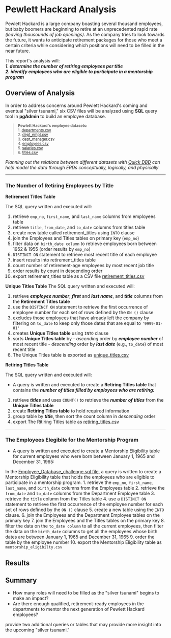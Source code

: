 # Pewlett Hackard Analysis
Pewlett Hackard is a large company boasting several thousand employees, but baby boomers are beginning to retire at an unprecedented rapid rate *(leaving thousounds of job openings)*. As the company tries to look towards the future, it wants to anticipate retirement packages for those who meet a certain criteria while considering which positions will need to be filled in the near future.

This report's analysis will:  
***1. determine the number of retiring employees per title***   
***2. identify employees who are eligible to participate in a mentorship program***

## Overview of Analysis

In order to address concerns around Pewlett Hackard's coming and eventual "silver tsunami," six CSV files will be analyzed using **SQL** query tool in **pgAdmin** to build an employee database.

> <sub>**Pewlett Hackard's employee datasets:**</sub>   
> <sub>1. [departments.csv](https://github.com/vzhang90/Pewlett-Hackard-Analysis/blob/main/data/departments.csv)</sub>  
> <sub>2. [dept_empt.csv](https://github.com/vzhang90/Pewlett-Hackard-Analysis/blob/main/data/dept_emp.csv)</sub>  
> <sub>3. [dept_manager.csv](https://github.com/vzhang90/Pewlett-Hackard-Analysis/blob/main/data/dept_manager.csv)</sub>  
> <sub>4. [employees.csv](https://github.com/vzhang90/Pewlett-Hackard-Analysis/blob/main/data/employees.csv)</sub>  
> <sub>5. [salaries.csv](https://github.com/vzhang90/Pewlett-Hackard-Analysis/blob/main/data/salaries.csv)</sub>  
> <sub>6. [titles.csv](https://github.com/vzhang90/Pewlett-Hackard-Analysis/blob/main/data/titles.csv)</sub>

*Planning out the relations between different datasets with [Quick DBD](https://www.quickdatabasediagrams.com/) can help model the data through ERDs conceptually, logically, and physically*
  
---

### The Number of Retiring Employees by Title
**Retirement Titles Table**

The SQL query written and executed will:
1. retrieve `emp_no`, `first_name`, and `last_name` columns from employees table
2. retrieve `title`, `from_date`, and `to_date` columns from titles table
3. create new table called retirement_titles using `INTO` clause
4. join the Employees and Titles tables on primary key (`emp_no`)
5. filter data on `birth_date column` to retrieve employees born between 1952 & 1955 (order results by `emp_no`)
6. `DISTINCT ON` statement to retrieve most recent title of each employee
7. insert results into retirement_titles table
8. count number of retirement-age employees by most recent job title
9. order results by count in descending order
10. export retirement_titles table as a CSV file [retirement_titles.csv]()
  
**Unique Titles Table** 
The SQL query written and executed will:
1. retrieve ***employee number***, ***first*** and ***last name***, and ***title*** columns from the **Retirement Titles table**
2. use the `DISTINCT ON` statement to retrieve the first occurrence of employee number for each set of rows defined by the `ON ()` clause
3. excludes those employees that have already left the company by filtering on `to_date` to keep only those dates that are equal to `'9999-01-01'`
4. creates **Unique Titles table** using `INTO` clause
5. sorts **Unique Titles table** by
        - *ascending* order by ***employee number*** of most recent title
        - *descending* order by ***last date*** (e.g., `to_date`) of most recent title
6. The Unique Titles table is exported as [unique_titles.csv]()

**Retiring Titles Table**

The SQL query written and executed will:

- A query is written and executed to create a **Retiring Titles table** that contains the ***number of titles filled by employees who are retiring:***
1. retrieve ***titles*** and uses `COUNT()` to retrieve the ***number of titles*** from the **Unique Titles table**
2. create **Retiring Titles table** to hold required information
3. group table by ***title***, then sort the count column in *descending* order
4. export The Ritiring Titles table as [retiring_titles.csv]()

---

### The Employees Elegibile for the Mentorship Program
- A query is written and executed to create a Mentorship Eligibility table for current employees who were born between January 1, 1965 and December 31, 1965:

In the [Employee_Database_challenge.sql file](), a query is written to create a Mentorship Eligibility table that holds the employees who are eligible to participate in a mentorship program.
    1. retrieve the `emp_no`, `first_name`, `last_name`, and `birth_date` columns from the Employees table
    2. retrieve the `from_date` and `to_date` columns from the Department Employee table
    3. retrieve the `title` column from the Titles table
    4. use a `DISTINCT ON` statement to retrieve the first occurrence of the employee number for each set of rows defined by the `ON ()` clause
    5. create a new table using the `INTO` clause.
    6. join the Employees and the Department Employee tables on the primary key
    7. join the Employees and the Titles tables on the primary key
    8. filter the data on the `to_date column` to all the current employees, then filter the data on the `birth_date` columns to get all the employees whose birth dates are between January 1, 1965 and December 31, 1965
    9. order the table by the employee number
    10. export the Mentorship Eligibility table as `mentorship_eligibilty.csv`

## Results

## Summary
- How many roles will need to be filled as the "silver tsunami" begins to make an impact?
- Are there enough qualified, retirement-ready employees in the departments to mentor the next generation of Pewlett Hackard employees?

provide two additional queries or tables that may provide more insight into the upcoming "silver tsunami." 
